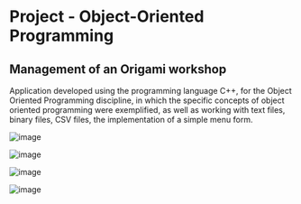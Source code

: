 # Project - Object-Oriented Programming
## Management of an Origami workshop
Application developed using the programming language C++, for the Object Oriented Programming discipline, in which the specific concepts of object oriented programming were exemplified, as well as working with text files, binary files, CSV files, the implementation of a simple menu form.

![image](https://github.com/iridiffinis/Proiect-POO/assets/102820231/ceef31e3-ffa5-4f02-8c26-6befdc2e2f3c)


![image](https://github.com/iridiffinis/Proiect-POO/assets/102820231/0b97c3b4-21f8-4d8b-adde-475379298794)


![image](https://github.com/iridiffinis/Proiect-POO/assets/102820231/47d5ef66-011f-4720-97d1-2ff35185158e)


![image](https://github.com/iridiffinis/Proiect-POO/assets/102820231/7c96e224-f911-46bb-948f-cd835e3aae18)
